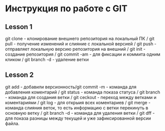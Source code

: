 # Инструкция по работе с GIT
## Lesson 1
git clone - клонирование внешнего репозитория на локальный ПК / 
git pull - получение изменений и слияние с локальной версией / 
git push - отправляет локальную версию репозитория на внешний / 
git init - создание репозитория / 
git commit -am - для фиксации и коммита одним кликом / 
git branch -d - удаление ветки 


## Lesson 2
git add - добавили версионность/git commit -m - команда для добавления коментарий / 
git status - команда показа статуса / 
git branch - команда для создания ветки / 
git ceckout - переход между ветками и коментариями / 
git log - для открыия всех коментариев / 
git merge - команда слияния веток, то есть информацию с ветки перекинуть в основную ветку / 
git branch -d - команда для удаления ветки / 
git dff - для показа разницы между текущей и уже зафиксированной версии файла.